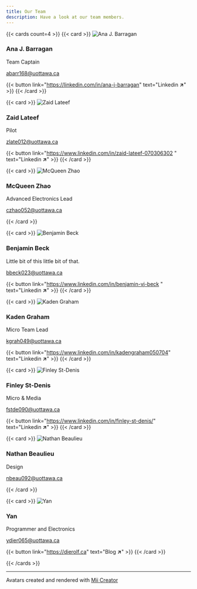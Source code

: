 ```yaml
---
title: Our Team
description: Have a look at our team members.
---
```


{{< cards count=4 >}}
{{< card >}}
![Ana J. Barragan ](/img/team/Ana_J_Barragan.png "Ana J. Barragan ")
### Ana J. Barragan 
Team Captain 

abarr168@uottawa.ca

{{< button link="https://linkedin.com/in/ana-j-barragan" text="Linkedin **↗**" >}}
{{< /card >}}
<!------------------------------------------------------>
{{< card >}}
![Zaid Lateef](/img/team/Zaid_Lateef.png "Zaid Lateef")
### Zaid Lateef 
Pilot

zlate012@uottawa.ca 

{{< button link="https://www.linkedin.com/in/zaid-lateef-070306302 " text="Linkedin **↗**" >}}
{{< /card >}}
<!------------------------------------------------------>
{{< card >}}
![McQueen Zhao](/img/team/McQueen_Zhao.png "McQueen Zhao")
### McQueen Zhao 
 Advanced Electronics Lead  

czhao052@uottawa.ca 

{{< /card >}}
<!------------------------------------------------------>
{{< card >}}
![Benjamin Beck](/img/team/Benjamin_Beck.png "Benjamin Beck")
### Benjamin Beck
Little bit of this little bit of that.  

bbeck023@uottawa.ca 

{{< button link="https://www.linkedin.com/in/benjamin-vj-beck " text="Linkedin **↗**" >}}
{{< /card >}}
<!------------------------------------------------------>
{{< card >}}
![Kaden Graham](/img/team/Kaden_Graham.png "Kaden Graham")
### Kaden Graham
Micro Team Lead   

kgrah049@uottawa.ca 

{{< button link="https://www.linkedin.com/in/kadengraham050704" text="Linkedin **↗**" >}}
{{< /card >}}
<!------------------------------------------------------>
{{< card >}}
![Finley St-Denis](/img/team/Finley_St-Denis.png "Finley St-Denis")
### Finley St-Denis
Micro & Media 

fstde090@uottawa.ca 

{{< button link="https://www.linkedin.com/in/finley-st-denis/" text="Linkedin **↗**" >}}
{{< /card >}}
<!------------------------------------------------------>
{{< card >}}
![Nathan Beaulieu](/img/team/Nathan_Beaulieu.png "Nathan Beaulieu")
### Nathan Beaulieu
Design 

nbeau092@uottawa.ca 

{{< /card >}}
<!------------------------------------------------------>
{{< card >}}
![Yan](/img/team/Yan.png "Yan")
### Yan
Programmer and Electronics 

ydier065@uottawa.ca 

{{< button link="https://dierolf.ca" text="Blog **↗**" >}}
{{< /card >}}
<!------------------------------------------------------>

{{< /cards >}}

---

Avatars created and rendered with [Mii Creator](https://github.com/datkat21/mii-creator)
